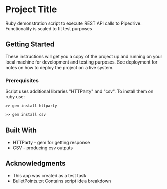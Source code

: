 # Project Title

Ruby demonstration script to execute REST API calls to Pipedrive. Functionality is scaled to fit test purposes 

## Getting Started

These instructions will get you a copy of the project up and running on your local machine for development and testing purposes. See deployment for notes on how to deploy the project on a live system.

### Prerequisites

Script uses additional libraries "HTTParty" and "csv".
To install them on ruby use:

```
>> gem install httparty
```

```
>> gem install csv
```

## Built With

* HTTParty - gem for getting response 
* CSV - producing csv outputs 



## Acknowledgments

* This app was created as a test task 
* BulletPoints.txt Contains script idea breakdown 
